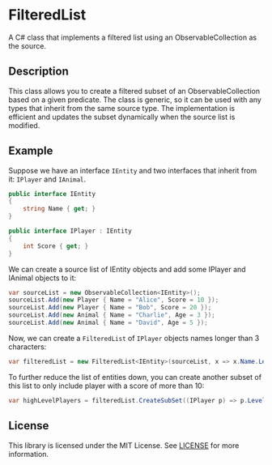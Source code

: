 # FilteredList

A C# class that implements a filtered list using an ObservableCollection as the source.

## Description

This class allows you to create a filtered subset of an ObservableCollection based on a given predicate. The class is
generic, so it can be used with any types that inherit from the same source type. The implementation is efficient
and updates the subset dynamically when the source list is modified.

## Example

Suppose we have an interface `IEntity` and two interfaces that inherit from it: `IPlayer` and `IAnimal`.

```csharp
public interface IEntity
{
    string Name { get; }
}

public interface IPlayer : IEntity
{
    int Score { get; }
}
```

We can create a source list of IEntity objects and add some IPlayer and IAnimal objects to it:

```csharp
var sourceList = new ObservableCollection<IEntity>();
sourceList.Add(new Player { Name = "Alice", Score = 10 });
sourceList.Add(new Player { Name = "Bob", Score = 20 });
sourceList.Add(new Animal { Name = "Charlie", Age = 3 });
sourceList.Add(new Animal { Name = "David", Age = 5 });
```

Now, we can create a `FilteredList` of `IPlayer` objects names longer than 3 characters:

```csharp
var filteredList = new FilteredList<IEntity>(sourceList, x => x.Name.Length > 10);
```

To further reduce the list of entities down, you can create another subset of this list to only include player with a score
of more than 10:

```csharp
var highLevelPlayers = filteredList.CreateSubSet((IPlayer p) => p.Level > 20);
```

## License

This library is licensed under the MIT License. See [LICENSE](LICENSE) for more information.
